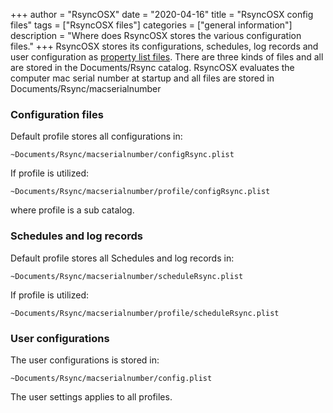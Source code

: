+++
author = "RsyncOSX"
date = "2020-04-16"
title =  "RsyncOSX config files"
tags = ["RsyncOSX files"]
categories = ["general information"]
description = "Where does RsyncOSX stores the various configuration files."
+++
RsyncOSX stores its configurations, schedules, log records and user configuration as [property list files](https://en.wikipedia.org/wiki/Property_list). There are three kinds of files and all are stored in the Documents/Rsync catalog. RsyncOSX evaluates the computer mac serial number at startup and all files are stored in Documents/Rsync/macserialnumber

### Configuration files

Default profile stores all configurations in:
```
~Documents/Rsync/macserialnumber/configRsync.plist
```
If profile is utilized:
```
~Documents/Rsync/macserialnumber/profile/configRsync.plist
```
where profile is a sub catalog.

### Schedules and log records

Default profile stores all Schedules and log records in:
```
~Documents/Rsync/macserialnumber/scheduleRsync.plist
```
If profile is utilized:
```
~Documents/Rsync/macserialnumber/profile/scheduleRsync.plist
```
### User configurations

The user configurations is stored in:
```
~Documents/Rsync/macserialnumber/config.plist
```
The user settings applies to all profiles.

